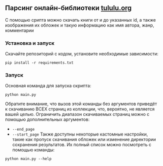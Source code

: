 ## Парсинг онлайн-библиотеки [tululu.org](https://tululu.org)
С помощью срипта можно скачать книги от и до указанных id, а также изображения их обложек и такую информацию как имя автора, жанр, комментарии

### Установка и запуск
Скачайте репозиторий с кодом, установите необходимые зависимости:
```
pip install -r requirements.txt
```
### Запуск
Основная команда для запуска скрипта:
```
python main.py 
```
Обратите внимание, что вызов этой команды без аргументов приведёт к скачиванию ВСЕХ страниц из коллекции, что, вероятно, не является вашей целью. Ограничить диапазон скачиваемых страниц можно с помощью дополнительных аргументов:
- `--end_page`
- `--start_page`
Также доступны некоторые кастомные настройки, такие как пропуск скачивания обложек или изменение директории сохранения результатов. Их полный список можно посмотреть с помощью команды:
```
python main.py --help
```

